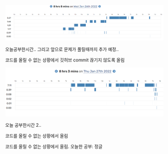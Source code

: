 ![](/img/study.PNG)

오늘공부한시간..
그리고 앞으로 문제가 풀릴때까지 추가 예정..

코드를 올릴 수 없는 상황에서 깃허브 commit 끊기지 않도록 올림


![](/img/study2.PNG)

오늘 공부한시간 2..

코드를 올릴 수 없는 상황에서 올림

코드를 올릴 수 없는 상황에서 올림. 오늘한 공부: 정글

